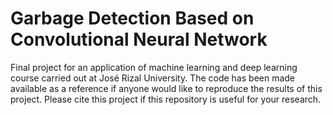 # Garbage Detection Based on Convolutional Neural Network

Final project for an application of machine learning and deep learning course carried out at José Rizal University. The code has been made available as a reference if anyone would like to reproduce the results of this project. Please cite this  project if this repository is useful for your research.
